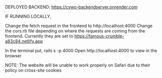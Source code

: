 

DEPLOYED BACKEND: https://cvwo-backendserver.onrender.com

IF RUNNING LOCALLY,

Change the fetch request in the frontend to http://localhost:4000 
Change the cors.rb file depending on where the requests are coming from the frontend. Currently they are set to https://famous-crumble-a83c84.netlify.app

 In the terminal put,
 rails s -p 4000
 Open http://localhost:4000 to view in the browser

 NOTE: The website will be unable to work properly on Safari due to their policy on cross-site cookies
 
 
